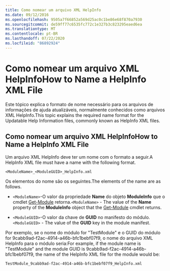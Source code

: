```yaml
---
title: Como nomear um arquivo XML HelpInfo
ms.date: 09/12/2016
ms.openlocfilehash: 9505a7f66852a569d25ac0c1be86e68f870a7930
ms.sourcegitcommit: de59ff77c6535fc772c1e327b3c823295eaed6ea
ms.translationtype: MT
ms.contentlocale: pt-BR
ms.lasthandoff: 07/22/2020
ms.locfileid: "86892924"
---
```

# <a name="how-to-name-a-helpinfo-xml-file"></a><span data-ttu-id="6d8a8-102">Como nomear um arquivo XML HelpInfo</span><span class="sxs-lookup"><span data-stu-id="6d8a8-102">How to Name a HelpInfo XML File</span></span>

<span data-ttu-id="6d8a8-103">Este tópico explica o formato de nome necessário para os arquivos de informações de ajuda atualizáveis, normalmente conhecidos como arquivos XML HelpInfo.</span><span class="sxs-lookup"><span data-stu-id="6d8a8-103">This topic explains the required name format for the Updatable Help Information files, commonly known as HelpInfo XML files.</span></span>

## <a name="how-to-name-a-helpinfo-xml-file"></a><span data-ttu-id="6d8a8-104">Como nomear um arquivo XML HelpInfo</span><span class="sxs-lookup"><span data-stu-id="6d8a8-104">How to Name a HelpInfo XML File</span></span>

<span data-ttu-id="6d8a8-105">Um arquivo XML HelpInfo deve ter um nome com o formato a seguir.</span><span class="sxs-lookup"><span data-stu-id="6d8a8-105">A HelpInfo XML file must have a name with the following format.</span></span>

`<ModuleName>_<ModuleGUID>_HelpInfo.xml`

<span data-ttu-id="6d8a8-106">Os elementos do nome são os seguintes.</span><span class="sxs-lookup"><span data-stu-id="6d8a8-106">The elements of the name are as follows.</span></span>

- <span data-ttu-id="6d8a8-107">`<ModuleName>`-O valor da propriedade **Name** do objeto **ModuleInfo** que o cmdlet [Get-Module](/powershell/module/Microsoft.PowerShell.Core/Get-Module) retorna.</span><span class="sxs-lookup"><span data-stu-id="6d8a8-107">`<ModuleName>` - The value of the **Name** property of the **ModuleInfo** object that the [Get-Module](/powershell/module/Microsoft.PowerShell.Core/Get-Module) cmdlet returns.</span></span>

- <span data-ttu-id="6d8a8-108">`<ModuleGUID>`-O valor da chave de **GUID** no manifesto do módulo.</span><span class="sxs-lookup"><span data-stu-id="6d8a8-108">`<ModuleGUID>` - The value of the **GUID** key in the module manifest.</span></span>

<span data-ttu-id="6d8a8-109">Por exemplo, se o nome do módulo for "TestModule" e o GUID do módulo for 9cabb9ad-f2ac-4914-a46b-bfc1bebf07f9, o nome do arquivo XML HelpInfo para o módulo seria:</span><span class="sxs-lookup"><span data-stu-id="6d8a8-109">For example, if the module name is "TestModule" and the module GUID is 9cabb9ad-f2ac-4914-a46b-bfc1bebf07f9, the name of the HelpInfo XML file for the module would be:</span></span>

`TestModule_9cabb9ad-f2ac-4914-a46b-bfc1bebf07f9_HelpInfo.xml`
